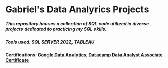 
# Gabriel's Data Analyrics Projects

##### This repository houses a collection of SQL code utilized in diverse projects dedicated to practicing my SQL skills.
##### Tools used: SQL SERVER 2022, TABLEAU
#### Certifications: [Google Data Analytics](https://www.coursera.org/account/accomplishments/professional-cert/K4RQQ5KG7VZR), [Datacamp Data Analyst Associate Certificate](https://www.datacamp.com/certificate/DAA0012636534715)
